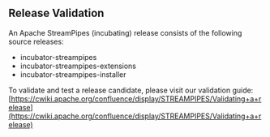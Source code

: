 ## Release Validation

An Apache StreamPipes (incubating) release consists of the following source releases:

* incubator-streampipes
* incubator-streampipes-extensions
* incubator-streampipes-installer

To validate and test a release candidate, please visit our validation guide: 
[https://cwiki.apache.org/confluence/display/STREAMPIPES/Validating+a+release](https://cwiki.apache.org/confluence/display/STREAMPIPES/Validating+a+release)
